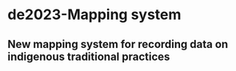 # de2023-Mapping system

## New mapping system for recording data on indigenous traditional practices   
